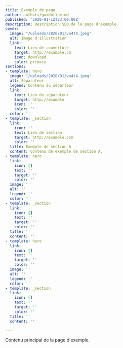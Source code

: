 ```yaml
---
title: Exemple de page
author: authors/guidoline.md
published: '2020-01-12T23:00:00Z'
description: Description SEO de la page d'exemple.
cover:
  image: "/uploads/2020/01/vu4t4.jpeg"
  alt: Image d'illustration
  link:
    text: Lien de couverture
    target: http://example.cm
    icon: download
    color: primary
sections:
- template: hero
  image: "/uploads/2020/01/vu4t4.jpeg"
  alt: Séparateur
  legend: Contenu du séparteur
  link:
    text: Lien du séparateur
    target: http://example
    icon: ''
    color: ''
  color: ''
- template: _section
  link:
    icon: ''
    text: Lien de section
    target: http://example.com
    color: ''
  title: Exemple de section A
  content: Contenu de exemple de section A.
- template: hero
  link:
    icon: []
    text: ''
    target: ''
    color: ''
  image: ''
  alt: ''
  legend: ''
  color: ''
- template: _section
  link:
    icon: []
    text: ''
    target: ''
    color: ''
  title: ''
  content: ''
- template: hero
  link:
    icon: []
    text: ''
    target: ''
    color: ''
  image: ''
  alt: ''
  legend: ''
  color: ''
- template: _section
  link:
    icon: []
    text: ''
    target: ''
    color: ''
  title: ''
  content: ''

---
```

Contenu principal de la page d'exemple.